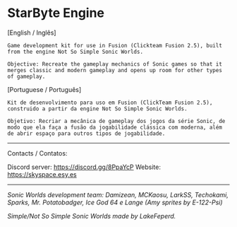 # StarByte Engine

[English / Inglês]
```
Game development kit for use in Fusion (Clickteam Fusion 2.5), built from the engine Not So Simple Sonic Worlds.

Objective: Recreate the gameplay mechanics of Sonic games so that it merges classic and modern gameplay and opens up room for other types of gameplay.
```
[Portuguese / Português]
```
Kit de desenvolvimento para uso em Fusion (ClickTeam Fusion 2.5), construido a partir da engine Not So Simple Sonic Worlds.

Objetivo: Recriar a mecânica de gameplay dos jogos da série Sonic, de modo que ela faça a fusão da jogabilidade clássica com moderna, além de abrir espaço para outros tipos de jogabilidade.
```
------------------------------------------------------------------------------------------------------------------------------------------

Contacts / Contatos:

Discord server: https://discord.gg/8PpaYcP
Website: https://skyspace.esy.es

------------------------------------------------------------------------------------------------------------------------------------------

*Sonic Worlds development team: Damizean, MCKaosu, LarkSS, Techokami, Sparks, Mr. Potatobadger, Ice God 64 e Lange*
*(Amy sprites by E-122-Psi)*

*Simple/Not So Simple Sonic Worlds made by LakeFeperd.*
